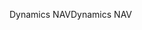 <span data-ttu-id="13c72-101">Dynamics NAV</span><span class="sxs-lookup"><span data-stu-id="13c72-101">Dynamics NAV</span></span>